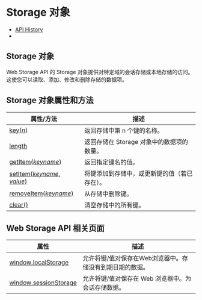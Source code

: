# Storage 对象

- [API History](https://www.w3school.com.cn/jsref/api_history.asp)
- [](https://www.w3school.com.cn/jsref/dom_obj_anchor.asp)

## Storage 对象

Web Storage API 的 Storage 对象提供对特定域的会话存储或本地存储的访问。这使您可以读取、添加、修改和删除存储的数据项。

## Storage 对象属性和方法

| 属性/方法                                                    | 描述                                         |
| ------------------------------------------------------------ | -------------------------------------------- |
| [key(*n*)](https://www.w3school.com.cn/jsref/met_storage_key.asp) | 返回存储中第 n 个键的名称。                  |
| [length](https://www.w3school.com.cn/jsref/prop_storage_length.asp) | 返回存储在 Storage 对象中的数据项的数量。    |
| [getItem(*keyname*)](https://www.w3school.com.cn/jsref/met_storage_getitem.asp) | 返回指定键名的值。                           |
| [setItem(*keyname*, *value*)](https://www.w3school.com.cn/jsref/met_storage_setitem.asp) | 将键添加到存储中，或更新键的值（若已存在）。 |
| [removeItem(*keyname*)](https://www.w3school.com.cn/jsref/met_storage_removeitem.asp) | 从存储中删除键。                             |
| [clear()](https://www.w3school.com.cn/jsref/met_storage_clear.asp) | 清空存储中的所有键。                         |

## Web Storage API 相关页面

| 属性                                                         | 描述                                                     |
| ------------------------------------------------------------ | -------------------------------------------------------- |
| [window.localStorage](https://www.w3school.com.cn/jsref/prop_win_localstorage.asp) | 允许将键/值对保存在Web浏览器中。存储没有到期日期的数据。 |
| [window.sessionStorage](https://www.w3school.com.cn/jsref/prop_win_sessionstorage.asp) | 允许将键/值对保存在 Web 浏览器中。为会话存储数据。       |